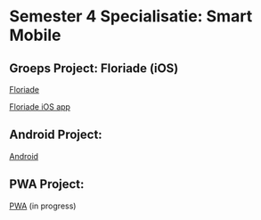 # Semester 4 Specialisatie: Smart Mobile 

## Groeps Project: Floriade (iOS)
[Floriade](https://github.com/GivanWiggers/WorkshopsSM4/blob/main/FloriadeiOS)

[Floriade iOS app](https://apps.apple.com/us/app/id1614627122)

## Android Project:
[Android](https://github.com/GivanWiggers/WorkshopsSM4/tree/main/Android)

## PWA Project:
[PWA](https://github.com/GivanWiggers/WorkshopsSM4/tree/main/PWA)
(in progress)
